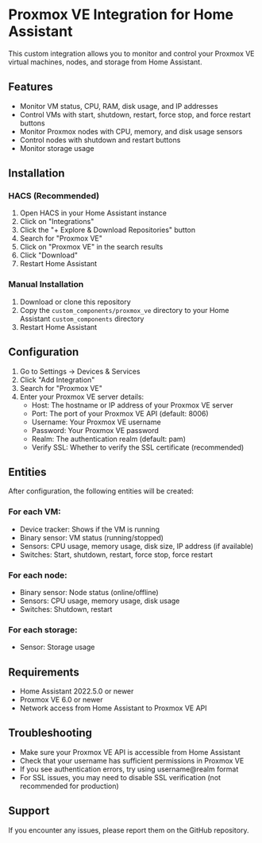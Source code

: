 # Proxmox VE Integration for Home Assistant

This custom integration allows you to monitor and control your Proxmox VE virtual machines, nodes, and storage from Home Assistant.

## Features

- Monitor VM status, CPU, RAM, disk usage, and IP addresses
- Control VMs with start, shutdown, restart, force stop, and force restart buttons
- Monitor Proxmox nodes with CPU, memory, and disk usage sensors
- Control nodes with shutdown and restart buttons
- Monitor storage usage

## Installation

### HACS (Recommended)

1. Open HACS in your Home Assistant instance
2. Click on "Integrations"
3. Click the "+ Explore & Download Repositories" button
4. Search for "Proxmox VE"
5. Click on "Proxmox VE" in the search results
6. Click "Download"
7. Restart Home Assistant

### Manual Installation

1. Download or clone this repository
2. Copy the `custom_components/proxmox_ve` directory to your Home Assistant `custom_components` directory
3. Restart Home Assistant

## Configuration

1. Go to Settings -> Devices & Services
2. Click "Add Integration"
3. Search for "Proxmox VE"
4. Enter your Proxmox VE server details:
   - Host: The hostname or IP address of your Proxmox VE server
   - Port: The port of your Proxmox VE API (default: 8006)
   - Username: Your Proxmox VE username
   - Password: Your Proxmox VE password
   - Realm: The authentication realm (default: pam)
   - Verify SSL: Whether to verify the SSL certificate (recommended)

## Entities

After configuration, the following entities will be created:

### For each VM:

- Device tracker: Shows if the VM is running
- Binary sensor: VM status (running/stopped)
- Sensors: CPU usage, memory usage, disk size, IP address (if available)
- Switches: Start, shutdown, restart, force stop, force restart

### For each node:

- Binary sensor: Node status (online/offline)
- Sensors: CPU usage, memory usage, disk usage
- Switches: Shutdown, restart

### For each storage:

- Sensor: Storage usage

## Requirements

- Home Assistant 2022.5.0 or newer
- Proxmox VE 6.0 or newer
- Network access from Home Assistant to Proxmox VE API

## Troubleshooting

- Make sure your Proxmox VE API is accessible from Home Assistant
- Check that your username has sufficient permissions in Proxmox VE
- If you see authentication errors, try using username@realm format
- For SSL issues, you may need to disable SSL verification (not recommended for production)

## Support

If you encounter any issues, please report them on the GitHub repository.

